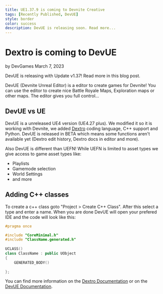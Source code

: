 ```yaml
---
title: UE1.37.9 is coming to Devnite Creative
tags: [Recently Published, DevUE]
style: border
color: success
description: DevUE is releasing soon. Read more...
---
```


# Dextro is coming to DevUE
by DevGames
March 7, 2023



DevUE is releasing with Update v1.37! Read more in this blog post.


DevUE (Devnite Unreal Editor) is a editor to create games for Devnite! You can use the editor to create nice Battle Royale Maps, Exploration maps or other maps. The editor gives you full control...



## DevUE vs UE
DevUE is a unreleased UE4 version (UE4.27 plus). We modified it so it is working with Devnite, we added [Dextro](https://dev.dgames.org/docs/dextro) coding language, C++ support and Python. DevUE is released in BETA which means some functions aren't available yet (Dextro edit history, Dextro docs in editor and more).


Also DevUE is different than UEFN! While UEFN is limited to asset types we give access to game asset types like:
- Playlists
- Gamemode selection
- World Settings
- and more



## Adding C++ classes
To create a c++ class goto "Project > Create C++ Class". After this select a type and enter a name. When you are done DevUE will open your prefered IDE and the code will look like this:
```cpp
#pragma once

#include "CoreMinimal.h"
#include "ClassName.generated.h"
  
UCLASS()
class ClassName : public UObject
{
	GENERATED_BODY()
	
};
```

You can find more information on the [Dextro Documentation](https://dev.dgames.org/docs/dextro) or on the [DevUE Documentation](https://dev.dgames.org/docs/devue/getting-started).
